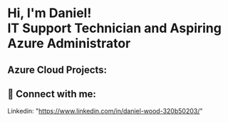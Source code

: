 <h1>Hi, I'm Daniel! <br/><a>IT Support Technician and Aspiring Azure Administrator</a></h1>

<h2>Azure Cloud Projects:</h2>


<h2> 🤳 Connect with me:</h2>

Linkedin: "https://www.linkedin.com/in/daniel-wood-320b50203/"

